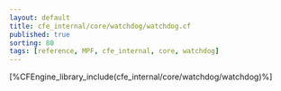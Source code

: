 ```yaml
---
layout: default
title: cfe_internal/core/watchdog/watchdog.cf
published: true
sorting: 80
tags: [reference, MPF, cfe_internal, core, watchdog]
---
```


[%CFEngine_library_include(cfe_internal/core/watchdog/watchdog)%]
